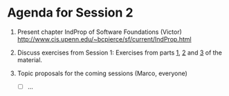 # Agenda for Session 2

1. Present chapter IndProp of Software Foundations (Victor)
   http://www.cis.upenn.edu/~bcpierce/sf/current/IndProp.html
   
2. Discuss exercises from Session 1: 
   Exercises from parts [1](/exercises/ex1.v), [2](/exercises/ex2.v) and [3](/exercises/ex3.v) of the material.

3. Topic proposals for the coming sessions (Marco, everyone)

   - [ ] …
    
